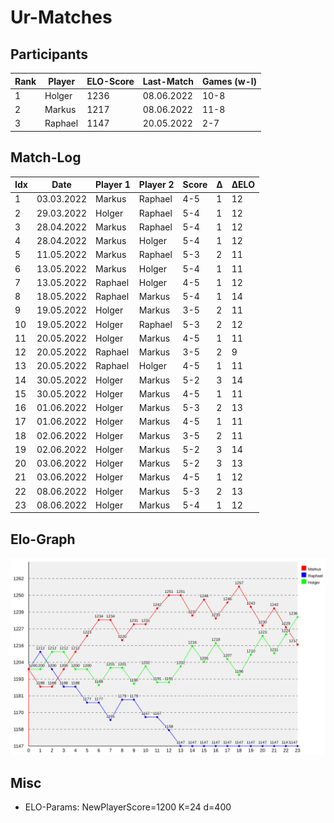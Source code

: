 # Ur-Matches

## Participants

| Rank | Player  | ELO-Score | Last-Match | Games (w-l) |
| ---- | ------- | --------- | ---------- | ----------- |
|    1 | Holger  |      1236 | 08.06.2022 | 10-8        | 
|    2 | Markus  |      1217 | 08.06.2022 | 11-8        | 
|    3 | Raphael |      1147 | 20.05.2022 | 2-7         | 


## Match-Log

| Idx | Date         | Player 1        | Player 2        | Score | Δ | ΔELO |
| --- | ------------ | --------------- | --------------- | ----- | - | ---- |
|   1 |  03.03.2022  |  Markus         |  Raphael        |  4-5  | 1 |   12 |
|   2 |  29.03.2022  |  Holger         |  Raphael        |  5-4  | 1 |   12 |
|   3 |  28.04.2022  |  Markus         |  Raphael        |  5-4  | 1 |   12 |
|   4 |  28.04.2022  |  Markus         |  Holger         |  5-4  | 1 |   12 |
|   5 |  11.05.2022  |  Markus         |  Raphael        |  5-3  | 2 |   11 |
|   6 |  13.05.2022  |  Markus         |  Holger         |  5-4  | 1 |   11 |
|   7 |  13.05.2022  |  Raphael        |  Holger         |  4-5  | 1 |   12 |
|   8 |  18.05.2022  |  Raphael        |  Markus         |  5-4  | 1 |   14 |
|   9 |  19.05.2022  |  Holger         |  Markus         |  3-5  | 2 |   11 |
|  10 |  19.05.2022  |  Holger         |  Raphael        |  5-3  | 2 |   12 |
|  11 |  20.05.2022  |  Holger         |  Markus         |  4-5  | 1 |   11 |
|  12 |  20.05.2022  |  Raphael        |  Markus         |  3-5  | 2 |    9 |
|  13 |  20.05.2022  |  Raphael        |  Holger         |  4-5  | 1 |   11 |
|  14 |  30.05.2022  |  Holger         |  Markus         |  5-2  | 3 |   14 |
|  15 |  30.05.2022  |  Holger         |  Markus         |  4-5  | 1 |   11 |
|  16 |  01.06.2022  |  Holger         |  Markus         |  5-3  | 2 |   13 |
|  17 |  01.06.2022  |  Holger         |  Markus         |  4-5  | 1 |   11 |
|  18 |  02.06.2022  |  Holger         |  Markus         |  3-5  | 2 |   11 |
|  19 |  02.06.2022  |  Holger         |  Markus         |  5-2  | 3 |   14 |
|  20 |  03.06.2022  |  Holger         |  Markus         |  5-2  | 3 |   13 |
|  21 |  03.06.2022  |  Holger         |  Markus         |  4-5  | 1 |   12 |
|  22 |  08.06.2022  |  Holger         |  Markus         |  5-3  | 2 |   13 |
|  23 |  08.06.2022  |  Holger         |  Markus         |  5-4  | 1 |   12 |

## Elo-Graph

![elo-graph](elo_changes.svg)

## Misc

* ELO-Params: NewPlayerScore=1200 K=24 d=400
